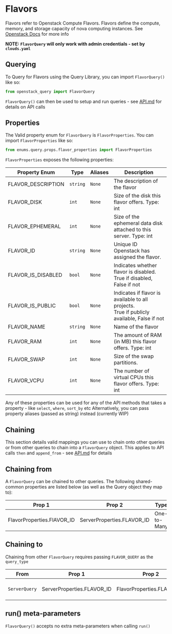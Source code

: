 # Flavors
Flavors refer to Openstack Compute Flavors. Flavors define the compute, memory, and storage capacity of nova computing instances.
See [Openstack Docs](https://docs.openstack.org/api-ref/compute/#flavors) for more info

**NOTE: `FlavorQuery` will only work with admin credentials - set by `clouds.yaml`**

## Querying

To Query for Flavors using the Query Library, you can import `FlavorQuery()` like so:

```python
from openstack_query import FlavorQuery
```

`FlavorQuery()` can then be used to setup and run queries - see [API.md](API.md) for details on API calls

## Properties

The Valid property enum for `FlavorQuery` is `FlavorProperties`. You can import `FlavorProperties` like so:

```python
from enums.query.props.flavor_properties import FlavorProperties
```

`FlavorProperties` exposes the following properties:

| Property Enum      | Type     | Aliases | Description                                                                                     |
|--------------------|----------|---------|-------------------------------------------------------------------------------------------------|
| FLAVOR_DESCRIPTION | `string` | `None`  | The description of the flavor                                                                   |
| FLAVOR_DISK        | `int`    | `None`  | Size of the disk this flavor offers. Type: int                                                  |
| FLAVOR_EPHEMERAL   | `int`    | `None`  | Size of the ephemeral data disk attached to this server. Type: int                              |
| FLAVOR_ID          | `string` | `None`  | Unique ID Openstack has assigned the flavor.                                                    |
| FLAVOR_IS_DISABLED | `bool`   | `None`  | Indicates whether flavor is disabled. <br/>True if disabled, False if not                       |
| FLAVOR_IS_PUBLIC   | `bool`   | `None`  | Indicates if flavor is available to all projects. <br/>True if publicly available, False if not |
| FLAVOR_NAME        | `string` | `None`  | Name of the flavor                                                                              |
| FLAVOR_RAM         | `int`    | `None`  | The amount of RAM (in MB) this flavor offers. Type: int                                         |
| FLAVOR_SWAP        | `int`    | `None`  | Size of the swap partitions.                                                                    |
| FLAVOR_VCPU        | `int`    | `None`  | The number of virtual CPUs this flavor offers. Type: int                                        |

Any of these properties can be used for any of the API methods that takes a property - like `select`, `where`, `sort_by` etc
Alternatively, you can pass property aliases (passed as string) instead (currently WIP)

## Chaining
This section details valid mappings you can use to chain onto other queries or from other queries to chain into a `FlavorQuery` object.
This applies to API calls `then` and `append_from` - see [API.md](API.md) for details


## Chaining from
A `FlavorQuery` can be chained to other queries.
The following shared-common properties are listed below (as well as the Query object they map to):

| Prop 1                     | Prop 2                     | Type        | Maps                           | Documentation            |
|----------------------------|----------------------------|-------------|--------------------------------|--------------------------|
| FlavorProperties.FlAVOR_ID | ServerProperties.FLAVOR_ID | One-to-Many | `FlavorQuery` to `ServerQuery` | [SERVERS.md](SERVERS.md) |


## Chaining to
Chaining from other `FlavorQuery` requires passing `FLAVOR_QUERY` as the `query_type`

| From          | Prop 1                     | Prop 2                     | Type        | Documentation            |
|---------------|----------------------------|----------------------------|-------------|--------------------------|
| `ServerQuery` | ServerProperties.FLAVOR_ID | FlavorProperties.FLAVOR_ID | Many-to-One | [SERVERS.md](SERVERS.md) |


## run() meta-parameters

`FlavorQuery()` accepts no extra meta-parameters when calling `run()`
